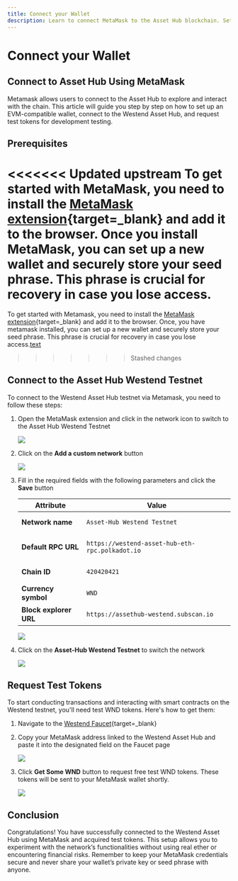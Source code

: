 ```yaml
---
title: Connect your Wallet
description: Learn to connect MetaMask to the Asset Hub blockchain. Set up your wallet, switch networks, and request test tokens for development.
---
```


# Connect your Wallet

## Connect to Asset Hub Using MetaMask

Metamask allows users to connect to the Asset Hub to explore and interact with the chain. This article will guide you step by step on how to set up an EVM-compatible wallet, connect to the Westend Asset Hub, and request test tokens for development testing.

## Prerequisites

<<<<<<< Updated upstream
To get started with MetaMask, you need to install the [MetaMask extension](https://metamask.io/download/){target=\_blank} and add it to the browser. Once you install MetaMask, you can set up a new wallet and securely store your seed phrase. This phrase is crucial for recovery in case you lose access.
=======
To get started with Metamask, you need to install the [MetaMask extension](https://metamask.io/download/){target=\_blank} and add it to the browser. Once, you have metamask installed, you can set up a new wallet and securely store your seed phrase. This phrase is crucial for recovery in case you lose access.[text](vscode-file://vscode-app/Applications/Cursor.app/Contents/Resources/app/out/vs/code/electron-sandbox/workbench/workbench.html)
>>>>>>> Stashed changes

## Connect to the Asset Hub Westend Testnet

To connect to the Westend Asset Hub testnet via Metamask, you need to follow these steps:

1. Open the MetaMask extension and click in the network icon to switch to the Asset Hub Westend Testnet

    ![](/images/develop/smart-contracts/metamask/metamask-connection-1.webp)

2. Click on the **Add a custom network** button

    ![](/images/develop/smart-contracts/metamask/metamask-connection-2.webp)

3. Fill in the required fields with the following parameters and click the **Save** button

    | **Attribute**         | **Value**                                                    |
    |------------------------|-------------------------------------------------------------|
    | **Network name**       | <pre>```Asset-Hub Westend Testnet```</pre>                  |
    | **Default RPC URL**    | <pre>```https://westend-asset-hub-eth-rpc.polkadot.io```</pre> |
    | **Chain ID**           | <pre>```420420421```</pre>                                  |
    | **Currency symbol**    | <pre>```WND```</pre>                                        |
    | **Block explorer URL** | <pre>```https://assethub-westend.subscan.io```       </pre> |

    ![](/images/develop/smart-contracts/metamask/metamask-connection-3.webp)

4. Click on the **Asset-Hub Westend Testnet** to switch the network

    ![](/images/develop/smart-contracts/metamask/metamask-connection-4.webp)


## Request Test Tokens

To start conducting transactions and interacting with smart contracts on the Westend testnet, you'll need test WND tokens. Here's how to get them:

1. Navigate to the [Westend Faucet](https://faucet.polkadot.io/westend?parachain=1000){target=\_blank}

2. Copy your MetaMask address linked to the Westend Asset Hub and paste it into the designated field on the Faucet page

    ![](/images/develop/smart-contracts/metamask/metamask-connection-5.webp)

3. Click **Get Some WND** button to request free test WND tokens. These tokens will be sent to your MetaMask wallet shortly.

    ![](/images/develop/smart-contracts/metamask/metamask-connection-6.webp)

## Conclusion

Congratulations! You have successfully connected to the Westend Asset Hub using MetaMask and acquired test tokens. This setup allows you to experiment with the network’s functionalities without using real ether or encountering financial risks. Remember to keep your MetaMask credentials secure and never share your wallet’s private key or seed phrase with anyone.